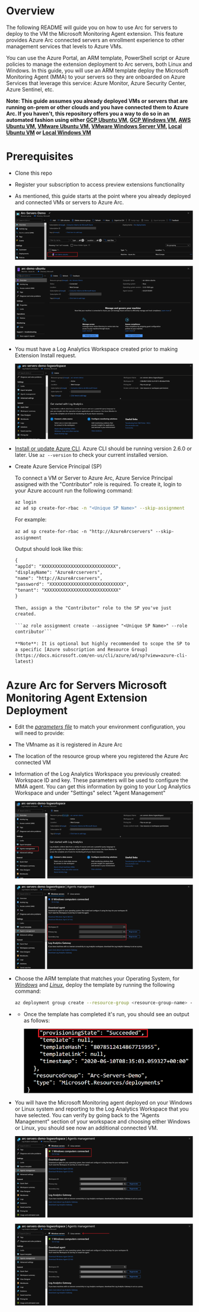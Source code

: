 # Overview

The following README will guide you on how to use Arc for servers to deploy to the VM the Microsoft Monitoring Agent extension. This feature provides Azure Arc connected servers an enrollment experience to other management services that levels to Azure VMs.

You can use the Azure Portal, an ARM template, PowerShell script or Azure policies to manage the extension deployment to Arc servers, both Linux and Windows. In this guide, you will use an ARM template deploy the Microsoft Monitoring Agent (MMA) to your servers so they are onboarded on Azure Services that leverage this service: Azure Monitor, Azure Security Center, Azure Sentinel, etc. 

**Note: This guide assumes you already deployed VMs or servers that are running on-prem or other clouds and you have connected them to Azure Arc. If you haven't, this repository offers you a way to do so in an automated fashion using either [GCP Ubuntu VM](gcp_terraform_ubuntu.md), [GCP Windows VM](gcp_terraform_windows.md), [AWS Ubuntu VM](aws_terraform_ubntu.md), [VMware Ubuntu VM](vmware_terraform_ubuntu.md), [VMware Windows Server VM](vmware_terraform_winsrv.md), [Local Ubuntu VM](local_vagrant_ubuntu.md) or [Local Windows VM](local_vagrant_windows.md)**

# Prerequisites

* Clone this repo

* Register your subscription to access preview extensions functionality

* As mentioned, this guide starts at the point where you already deployed and connected VMs or servers to Azure Arc.

    ![](../img/vm_extension_mma/01.png)

    ![](../img/vm_extension_mma/02.png)

* You must have a Log Analytics Workspace created prior to making Extension Install request.

    ![](../img/vm_extension_mma/03.png)

* [Install or update Azure CLI](https://docs.microsoft.com/en-us/cli/azure/install-azure-cli?view=azure-cli-latest). Azure CLI should be running version 2.6.0 or later. Use ```az --version``` to check your current installed version.

* Create Azure Service Principal (SP)   

    To connect a VM or Server to Azure Arc, Azure Service Principal assigned with the "Contributor" role is required. To create it, login to your Azure account run the following command:

    ```bash
    az login
    az ad sp create-for-rbac -n "<Unique SP Name>" --skip-assignment
    ```

    For example:

    ```az ad sp create-for-rbac -n "http://AzureArcservers" --skip-assignment```

    Output should look like this:
    ```terminal
    {
    "appId": "XXXXXXXXXXXXXXXXXXXXXXXXXXXX",
    "displayName": "AzureArcservers",
    "name": "http://AzureArcservers",
    "password": "XXXXXXXXXXXXXXXXXXXXXXXXXXXX",
    "tenant": "XXXXXXXXXXXXXXXXXXXXXXXXXXXX"
    }

    Then, assign a the "Contributor" role to the SP you've just created.

    ```az role assignment create --assignee "<Unique SP Name>" --role contributor```
    
    **Note**: It is optional but highly recommended to scope the SP to a specific [Azure subscription and Resource Group](https://docs.microsoft.com/en-us/cli/azure/ad/sp?view=azure-cli-latest) 

# Azure Arc for Servers Microsoft Monitoring Agent Extension Deployment

* Edit the [*parameters file*](../extensions/arm/mma-template.parameters.json) to match your environment configuration, you will need to provide: 

- The VMname as it is registered in Azure Arc
- The location of the resource group where you registered the Azure Arc connected VM  
- Information of the Log Analytics Workspace you previously created: Workspace ID and key. These parameters will be used to configure the MMA agent. You can get this information by going to your Log Analytics Workspace and under "Settings" select "Agent Management"


    ![](../img/vm_extension_mma/04.png)

    ![](../img/vm_extension_mma/05.png)

* Choose the ARM template that matches your Operating System, for [*Windows*](../extensions/arm/mma-template-windows.json) and [*Linux*](../extensions/arm/mma-template-linux.json), deploy the template by running the following command: 

    ```bash
    az deployment group create --resource-group <resource-group-name> --template-file <path-to-template> --parameters <path-to-parametersfile>
    ```
   
* * Once the template has completed it's run, you should see an output as follows: 

    ![](../img/vm_extension_mma/08.png)
    
* You will have the Microsoft Monitoring agent deployed on your Windows or Linux system and reporting to the Log Analytics Workspace that you have selected. You can verify by going back to the "Agents Management" section of your workspace and choosing either Windows or Linux, you should see now an additional connected VM. 

    ![](../img/vm_extension_mma/06.png)

    ![](../img/vm_extension_mma/07.png)